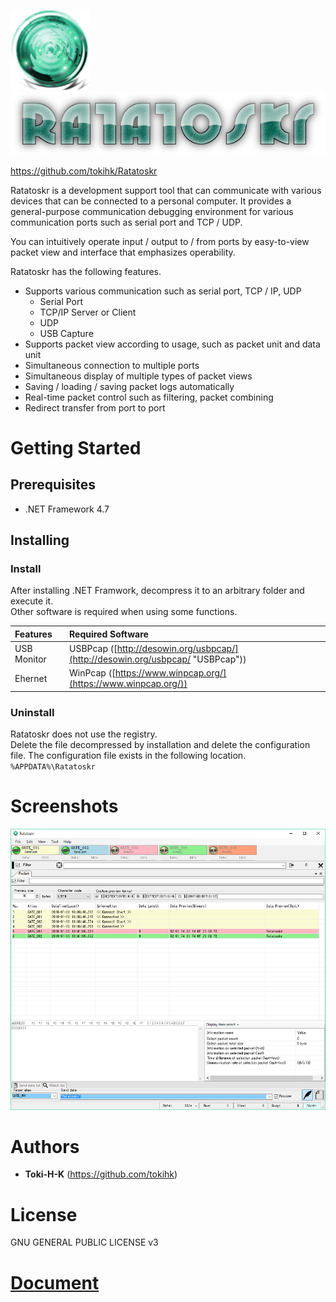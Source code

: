 ![image](doc/_images/app_icon_128x128.png) ![image](doc/_images/app_logo_600x120.png)

https://github.com/tokihk/Ratatoskr

Ratatoskr is a development support tool that can communicate with various devices that can be connected to a personal computer.
It provides a general-purpose communication debugging environment for various communication ports such as serial port and TCP / UDP.

You can intuitively operate input / output to / from ports by easy-to-view packet view and interface that emphasizes operability.

Ratatoskr has the following features.

* Supports various communication such as serial port, TCP / IP, UDP
  * Serial Port
  * TCP/IP Server or Client
  * UDP
  * USB Capture
* Supports packet view according to usage, such as packet unit and data unit
* Simultaneous connection to multiple ports
* Simultaneous display of multiple types of packet views
* Saving / loading / saving packet logs automatically
* Real-time packet control such as filtering, packet combining
* Redirect transfer from port to port

# Getting Started

## Prerequisites

* .NET Framework 4.7

## Installing

### Install

After installing .NET Framwork, decompress it to an arbitrary folder and execute it.<br>
Other software is required when using some functions.

| Features | Required Software |
| :--- | :--- |
| USB Monitor | USBPcap ([http://desowin.org/usbpcap/](http://desowin.org/usbpcap/ "USBPcap")) |
| Ehernet | WinPcap ([https://www.winpcap.org/](https://www.winpcap.org/)) |

### Uninstall

Ratatoskr does not use the registry.<br>
Delete the file decompressed by installation and delete the configuration file.
The configuration file exists in the following location.<br>
`%APPDATA%\Ratatoskr`

# Screenshots

![](./doc/_images/basic.png)

# Authors

* **Toki-H-K** (https://github.com/tokihk)

# License

GNU GENERAL PUBLIC LICENSE v3

# [Document](./doc/index)
